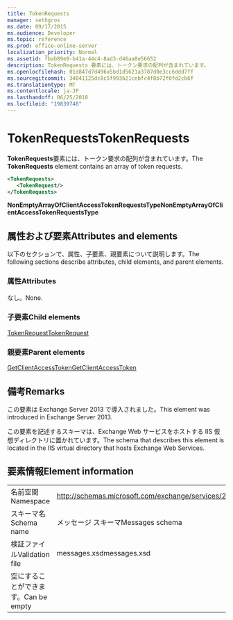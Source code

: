 ```yaml
---
title: TokenRequests
manager: sethgros
ms.date: 09/17/2015
ms.audience: Developer
ms.topic: reference
ms.prod: office-online-server
localization_priority: Normal
ms.assetid: fbab89e9-b41a-44c4-8ad3-d46aa8e56652
description: TokenRequests 要素には、トークン要求の配列が含まれています。
ms.openlocfilehash: 01d847d7d496a5bd1d5621a3787d0e3cc6ddd7ff
ms.sourcegitcommit: 34041125dc8c5f993b21cebfc4f8b72f0fd2cb6f
ms.translationtype: MT
ms.contentlocale: ja-JP
ms.lasthandoff: 06/25/2018
ms.locfileid: "19839748"
---
```

# <a name="tokenrequests"></a><span data-ttu-id="e7f89-103">TokenRequests</span><span class="sxs-lookup"><span data-stu-id="e7f89-103">TokenRequests</span></span>

<span data-ttu-id="e7f89-104">**TokenRequests**要素には、トークン要求の配列が含まれています。</span><span class="sxs-lookup"><span data-stu-id="e7f89-104">The **TokenRequests** element contains an array of token requests.</span></span> 
  
```XML
<TokenRequests>
   <TokenRequest/>
</TokenRequests>
```

 <span data-ttu-id="e7f89-105">**NonEmptyArrayOfClientAccessTokenRequestsType**</span><span class="sxs-lookup"><span data-stu-id="e7f89-105">**NonEmptyArrayOfClientAccessTokenRequestsType**</span></span>
## <a name="attributes-and-elements"></a><span data-ttu-id="e7f89-106">属性および要素</span><span class="sxs-lookup"><span data-stu-id="e7f89-106">Attributes and elements</span></span>

<span data-ttu-id="e7f89-107">以下のセクションで、属性、子要素、親要素について説明します。</span><span class="sxs-lookup"><span data-stu-id="e7f89-107">The following sections describe attributes, child elements, and parent elements.</span></span>
  
### <a name="attributes"></a><span data-ttu-id="e7f89-108">属性</span><span class="sxs-lookup"><span data-stu-id="e7f89-108">Attributes</span></span>

<span data-ttu-id="e7f89-109">なし。</span><span class="sxs-lookup"><span data-stu-id="e7f89-109">None.</span></span>
  
### <a name="child-elements"></a><span data-ttu-id="e7f89-110">子要素</span><span class="sxs-lookup"><span data-stu-id="e7f89-110">Child elements</span></span>

[<span data-ttu-id="e7f89-111">TokenRequest</span><span class="sxs-lookup"><span data-stu-id="e7f89-111">TokenRequest</span></span>](tokenrequest.md)
  
### <a name="parent-elements"></a><span data-ttu-id="e7f89-112">親要素</span><span class="sxs-lookup"><span data-stu-id="e7f89-112">Parent elements</span></span>

[<span data-ttu-id="e7f89-113">GetClientAccessToken</span><span class="sxs-lookup"><span data-stu-id="e7f89-113">GetClientAccessToken</span></span>](getclientaccesstoken.md)
  
## <a name="remarks"></a><span data-ttu-id="e7f89-114">備考</span><span class="sxs-lookup"><span data-stu-id="e7f89-114">Remarks</span></span>

<span data-ttu-id="e7f89-115">この要素は Exchange Server 2013 で導入されました。</span><span class="sxs-lookup"><span data-stu-id="e7f89-115">This element was introduced in Exchange Server 2013.</span></span>
  
<span data-ttu-id="e7f89-116">この要素を記述するスキーマは、Exchange Web サービスをホストする IIS 仮想ディレクトリに置かれています。</span><span class="sxs-lookup"><span data-stu-id="e7f89-116">The schema that describes this element is located in the IIS virtual directory that hosts Exchange Web Services.</span></span>
  
## <a name="element-information"></a><span data-ttu-id="e7f89-117">要素情報</span><span class="sxs-lookup"><span data-stu-id="e7f89-117">Element information</span></span>

|||
|:-----|:-----|
|<span data-ttu-id="e7f89-118">名前空間</span><span class="sxs-lookup"><span data-stu-id="e7f89-118">Namespace</span></span>  <br/> |http://schemas.microsoft.com/exchange/services/2006/messages  <br/> |
|<span data-ttu-id="e7f89-119">スキーマ名</span><span class="sxs-lookup"><span data-stu-id="e7f89-119">Schema name</span></span>  <br/> |<span data-ttu-id="e7f89-120">メッセージ スキーマ</span><span class="sxs-lookup"><span data-stu-id="e7f89-120">Messages schema</span></span>  <br/> |
|<span data-ttu-id="e7f89-121">検証ファイル</span><span class="sxs-lookup"><span data-stu-id="e7f89-121">Validation file</span></span>  <br/> |<span data-ttu-id="e7f89-122">messages.xsd</span><span class="sxs-lookup"><span data-stu-id="e7f89-122">messages.xsd</span></span>  <br/> |
|<span data-ttu-id="e7f89-123">空にすることができます。</span><span class="sxs-lookup"><span data-stu-id="e7f89-123">Can be empty</span></span>  <br/> ||
   

